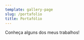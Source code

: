 ```yaml
---
template: gallery-page
slug: /portafolio
title: Portafólio
---
```

Conheça alguns dos meus trabalhos!

